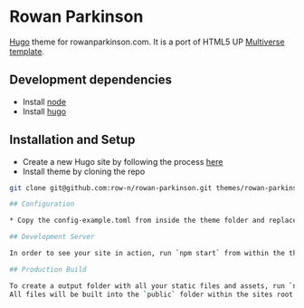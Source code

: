 # Rowan Parkinson

[Hugo](https://gohugo.io) theme for rowanparkinson.com. It is a port of HTML5 UP [Multiverse template](https://html5up.net/multiverse).

## Development dependencies

* Install [node](https://nodejs.org/en/)
* Install [hugo](http://gohugo.io/overview/installing)

## Installation and Setup

* Create a new Hugo site by following the process [here](http://gohugo.io/overview/quickstart)
* Install theme by cloning the repo
``` bash
git clone git@github.com:row-n/rowan-parkinson.git themes/rowan-parkinson

## Configuration

* Copy the config-example.toml from inside the theme folder and replace the config.toml inside the root

## Development Server

In order to see your site in action, run `npm start` from within the theme folder.

## Production Build

To create a output folder with all your static files and assets, run `npm run build` from within the theme folder.
All files will be built into the `public` folder within the sites root.